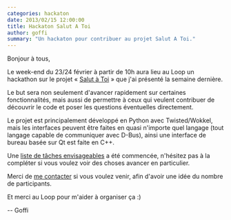 ```yaml
---
categories: hackaton
date: 2013/02/15 12:00:00
title: Hackaton Salut A Toi
author: goffi
summary: "Un hackaton pour contribuer au projet Salut A Toi."
---
```

Bonjour à tous,

Le week-end du 23/24 février à partir de 10h aura lieu au Loop un hackathon
sur le projet « [Salut à Toi](http://sat.goffi.org) » que  j'ai présenté
la semaine dernière.

Le but sera non seulement d'avancer rapidement sur certaines fonctionnalités,
mais aussi de permettre à ceux qui veulent contribuer de découvrir le code et
poser les questions éventuelles directement.

Le projet est principalement développé en Python avec Twisted/Wokkel, mais les
interfaces peuvent être faites en quasi n'importe quel langage (tout langage
capable de communiquer avec D-Bus), ainsi une interface de bureau basée sur Qt
est faite en C++.

Une [liste de tâches envisageables](http://wiki.goffi.org/wiki/Hackathon_22_02_2013)
a été commencée, n'hésitez pas à la compléter si vous voulez voir des choses avancer
en particulier.

Merci de [me contacter](mailto:goffi@goffi.DOT.com) si vous voulez venir,
afin d'avoir une idée du nombre de participants.

Et merci au Loop pour m'aider à organiser ça :)

-- 
Goffi
